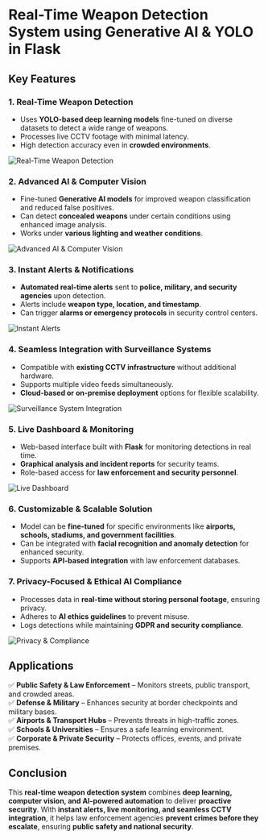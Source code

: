 # Real-Time Weapon Detection System using Generative AI & YOLO in Flask  

## Key Features  

### 1. Real-Time Weapon Detection  
- Uses **YOLO-based deep learning models** fine-tuned on diverse datasets to detect a wide range of weapons.  
- Processes live CCTV footage with minimal latency.  
- High detection accuracy even in **crowded environments**.  

![Real-Time Weapon Detection](https://github.com/user-attachments/assets/b9ea81a8-bcc6-4035-89de-c4256c9d3d26)  

### 2. Advanced AI & Computer Vision  
- Fine-tuned **Generative AI models** for improved weapon classification and reduced false positives.  
- Can detect **concealed weapons** under certain conditions using enhanced image analysis.  
- Works under **various lighting and weather conditions**.  

![Advanced AI & Computer Vision](https://github.com/user-attachments/assets/fb3f495d-35c7-4230-9b35-515df5eb0ef4)  

### 3. Instant Alerts & Notifications  
- **Automated real-time alerts** sent to **police, military, and security agencies** upon detection.  
- Alerts include **weapon type, location, and timestamp**.  
- Can trigger **alarms or emergency protocols** in security control centers.  

![Instant Alerts](https://github.com/user-attachments/assets/687a6964-7509-4af0-814e-dcd8eb4529bc)  

### 4. Seamless Integration with Surveillance Systems  
- Compatible with **existing CCTV infrastructure** without additional hardware.  
- Supports multiple video feeds simultaneously.  
- **Cloud-based or on-premise deployment** options for flexible scalability.  

![Surveillance System Integration](https://github.com/user-attachments/assets/1ef84f3d-bc5f-4b14-a5c6-cf64b79b4444)  

### 5. Live Dashboard & Monitoring  
- Web-based interface built with **Flask** for monitoring detections in real time.  
- **Graphical analysis and incident reports** for security teams.  
- Role-based access for **law enforcement and security personnel**.  

![Live Dashboard](https://github.com/user-attachments/assets/261167c2-95dc-4d4b-b6e7-3f7688ced9a2)  

### 6. Customizable & Scalable Solution  
- Model can be **fine-tuned** for specific environments like **airports, schools, stadiums, and government facilities**.  
- Can be integrated with **facial recognition and anomaly detection** for enhanced security.  
- Supports **API-based integration** with law enforcement databases.  

### 7. Privacy-Focused & Ethical AI Compliance  
- Processes data in **real-time without storing personal footage**, ensuring privacy.  
- Adheres to **AI ethics guidelines** to prevent misuse.  
- Logs detections while maintaining **GDPR and security compliance**.  

![Privacy & Compliance](https://github.com/user-attachments/assets/e267e059-c840-4d12-a7f4-9bf60ee263b4)  

## Applications  
✅ **Public Safety & Law Enforcement** – Monitors streets, public transport, and crowded areas.  
✅ **Defense & Military** – Enhances security at border checkpoints and military bases.  
✅ **Airports & Transport Hubs** – Prevents threats in high-traffic zones.  
✅ **Schools & Universities** – Ensures a safe learning environment.  
✅ **Corporate & Private Security** – Protects offices, events, and private premises.  

## Conclusion  
This **real-time weapon detection system** combines **deep learning, computer vision, and AI-powered automation** to deliver **proactive security**. With **instant alerts, live monitoring, and seamless CCTV integration**, it helps law enforcement agencies **prevent crimes before they escalate**, ensuring **public safety and national security**.

